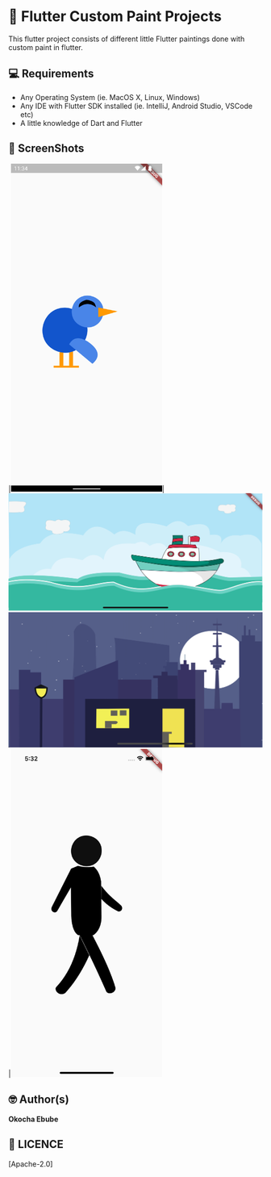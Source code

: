# 🏡 Flutter Custom Paint Projects

This flutter project consists of different little Flutter paintings done with custom paint in flutter.

## 💻 Requirements
* Any Operating System (ie. MacOS X, Linux, Windows)
* Any IDE with Flutter SDK installed (ie. IntelliJ, Android Studio, VSCode etc)
* A little knowledge of Dart and Flutter



## 📸 ScreenShots
|<img src="ss/bird.png" width="300">|<img src="ss/ship_sea.png" width="800">
<img src="ss/night_city_stars.png" width="800">|<img src="ss/stick_man.png" width="300">


## 🤓 Author(s)
**Okocha Ebube**



## 🔖 LICENCE
[Apache-2.0]